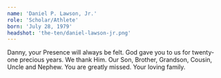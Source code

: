```yaml
---
name: 'Daniel P. Lawson, Jr.'
role: 'Scholar/Athlete'
born: 'July 28, 1979'
headshot: 'the-ten/daniel-lawson-jr.png'
---
```


Danny, your Presence will always be felt. God gave you to us for twenty-one precious years. We thank Him. Our Son, Brother, Grandson, Cousin, Uncle and Nephew. You are greatly missed. Your loving family.
